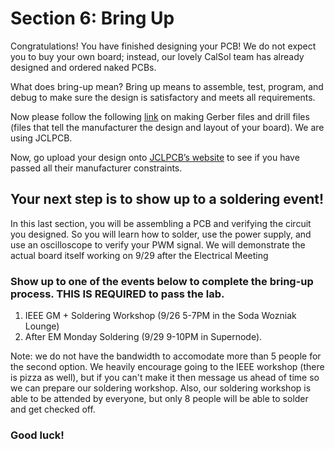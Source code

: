# Section 6: Bring Up
Congratulations! You have finished designing your PCB! We do not expect you to buy your own board; instead, our lovely CalSol team has already designed and ordered naked PCBs. 

What does bring-up mean?
Bring up means to assemble, test, program, and debug to make sure the design is satisfactory and meets all requirements.

Now please follow the following [link](https://jlcpcb.com/help/article/how-to-generate-gerber-and-drill-files-in-kicad-8) on making Gerber files and drill files (files that tell the manufacturer the design and layout of your board). We are using JCLPCB.

Now, go upload your design onto [JCLPCB’s website](https://cart.jlcpcb.com/quote?edaOrderUrl=https%3A%2F%2Feasyeda.com%2Forder&electropolishingOnlyNo=no&achieveDate=72) to see if you have passed all their manufacturer constraints. 

## Your next step is to show up to a soldering event!

In this last section, you will be assembling a PCB and verifying the circuit you designed. So you will learn how to solder, use the power supply, and use an oscilloscope to verify your PWM signal. We will demonstrate the actual board itself working on 9/29 after the Electrical Meeting

### Show up to one of the events below to complete the bring-up process. THIS IS REQUIRED to pass the lab.

1) IEEE GM + Soldering Workshop (9/26 5-7PM in the Soda Wozniak Lounge)
2) After EM Monday Soldering (9/29 9-10PM in Supernode).

Note: we do not have the bandwidth to accomodate more than 5 people for the second option. We heavily encourage going to the IEEE workshop (there is pizza as well), but if you can't make it then message us ahead of time so we can prepare our soldering workshop. Also, our soldering workshop is able to be attended by everyone, but only 8 people will be able to solder and get checked off.

### Good luck!
